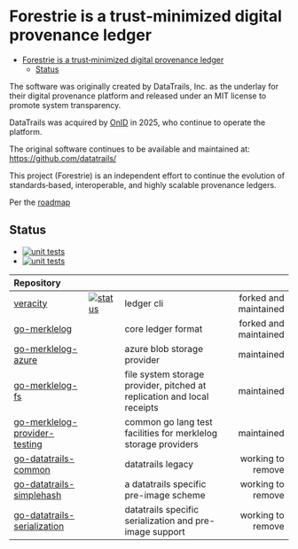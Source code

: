 # Forestrie is a trust‑minimized digital provenance ledger

<!--toc:start-->
- [Forestrie is a trust‑minimized digital provenance ledger](#forestrie-is-a-trustminimized-digital-provenance-ledger)
  - [Status](#status)
<!--toc:end-->

The software was originally created by DataTrails, Inc. as the underlay for their digital provenance platform and released under an MIT license to promote system transparency.

DataTrails was acquired by [OnID](https://onid.co/) in 2025, who continue to operate the platform.

The original software continues to be available and maintained at: <https://github.com/datatrails/>

This project (Forestrie) is an independent effort to continue the evolution of standards‑based, interoperable, and highly scalable provenance ledgers.

Per the [roadmap](./roadmap.md)

## Status

* [![unit tests](https://github.com/forestrie/merklelog-ci/actions/workflows/go-test.yml/badge.svg)](https://github.com/forestrie/merklelog-ci/actions/workflows/go-test.yml)
* [![unit tests][veracity-ci-badge]][veracity-ci]



| Repository                |  | | |
|:--------------------------|:------|:------|------:|
| [veracity][veracity] |[![status][veracity-ci-badge]][veracity-ci] |  ledger cli| forked and maintained |
| [go-merklelog][go-merklelog] | | core ledger format | forked and maintained |
| [go-merklelog-azure][go-merklelog-azure] | | azure blob storage provider | maintained |
| [go-merklelog-fs][go-merklelog-fs] | | file system storage provider, pitched at replication and local receipts | maintained |
| [go-merklelog-provider-testing][go-merklelog-provider-testing]|  | common go lang test facilities for merklelog storage providers | maintained |
| [go-datatrails-common][go-datatrails-common]       | | datatrails legacy | working to remove |
| [go-datatrails-simplehash][go-datatrails-simplehash] | | a datatrails specific pre-image scheme | working to remove |
| [go-datatrails-serialization][go-datatrails-serialization] | | datatrails specific serialization and pre-image support | working to remove |

[veracity]: https://github.com/forestrie/veracity
[go-merklelog]: https://github.com/forestrie/go-merklelog
[go-merklelog-azure]: https://github.com/forestrie/go-merklelog-azure
[go-merklelog-fs]: https://github.com/forestrie/go-merklelog-fs
[go-merklelog-provider-testing]: https://github.com/forestrie/go-merklelog-provider-testing
[go-datatrails-common]: https://github.com/robinbryce/go-datatrails-common
[go-datatrails-simplehash]: https://github.com/datatrails/go-datatrails-simplehash
[go-datatrails-serialization]: https://github.com/datatrails/go-datatrails-serialization
[veracity-ci-badge]: https://github.com/forestrie/veracity/workflows/ci.yml/badge.svg
[veracity-ci]: https://github.com/forestrie/veracity/workflows/ci.yml
